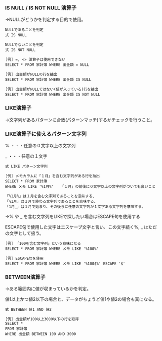 ### IS NULL / IS NOT NULL 演算子

→NULLがどうかを判定する目的で使用。
```
NULLであることを判定
式 IS NULL
```
```
NULLでないことを判定
式 IS NOT NULL
```
```
[例] =, <> 演算子は使用できない
SELECT * FROM 家計簿 WHERE 出金額 = NULL

[例] 出金額がNULLの行を抽出
SELECT * FROM 家計簿 WHERE 出金額 IS NULL

[例] 出金額がNULLではない(値が入っている)行を抽出
SELECT * FROM 家計簿 WHERE 出金額 IS NOT NULL
```

### LIKE演算子

→文字列があるパターンに合致(パターンマッチ)するかチェックを行うこと。

### LIKE演算子に使えるパターン文字列

% ・・・任意の０文字以上の文字列

 _ ・・・任意の１文字
 ```
式 LIKE パターン文字列
```
```
[例] メモカラムに「１月」を含む文字列がある行を抽出
SELECT * FROM 家計簿
WHERE メモ LIKE '%1月%'   「１月」の前後に０文字以上の文字列がついても良いこと

「%1月%」は１月を含む文字列であることを意味する、
「%1月」は１月で終わる文字列であることを意味する、
「1月_」は１月で始まり、その後ろに任意の文字列が１文字ある文字列を意味する。
```

→% や _ を含む文字列をLIKEで探したい場合はESCAPE句を使用する

ESCAPE句で使用した文字はエスケープ文字と言い、この文字続く%, _ はただの文字として扱う。
```
[例] 「100を含む文字列」という意味になる
SELECT * FROM 家計簿 WHERE メモ LIKE '%100%'

[例] ESCAPE句を使用
SELECT * FROM 家計簿 WHERE メモ LIKE '%100$%' ESCAPE '$'
```

### BETWEEN演算子

→ある範囲内に値が収まっているかを判定。

値1以上かつ値2以下の場合と、データがちょうど値1や値2の場合も真になる。
```
式 BETWEEN 値1 AND 値2
```
```
[例] 出金額が100以上3000以下の行を取得
SELECT *
FROM 家計簿
WHERE 出金額 BETWEEN 100 AND 3000
```
